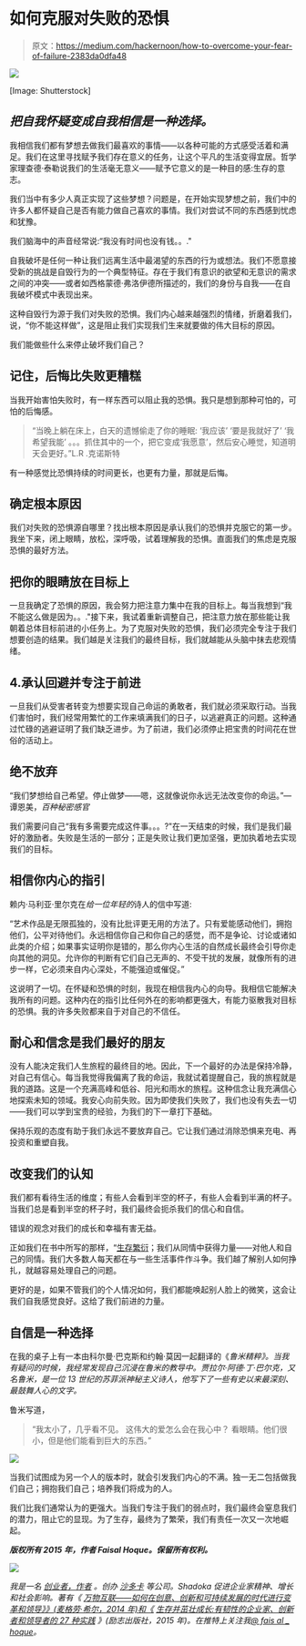 # 如何克服对失败的恐惧

> 原文：<https://medium.com/hackernoon/how-to-overcome-your-fear-of-failure-2383da0dfa48>

![](img/815b4c8a5f358e5ba5e908448638ccfe.png)

[Image: Shutterstock]

## ***把自我怀疑变成自我相信是一种选择。***

我相信我们都有梦想去做我们最喜欢的事情——以各种可能的方式感受活着和满足。我们在这里寻找赋予我们存在意义的任务，让这个平凡的生活变得宜居。哲学家理查德·泰勒说我们的生活毫无意义——赋予它意义的是一种目的感:生存的意志。

我们当中有多少人真正实现了这些梦想？问题是，在开始实现梦想之前，我们中的许多人都怀疑自己是否有能力做自己喜欢的事情。我们对尝试不同的东西感到忧虑和犹豫。

我们脑海中的声音经常说:“我没有时间也没有钱。。."

自我破坏是任何一种让我们远离生活中最渴望的东西的行为或想法。我们不愿意接受新的挑战是自毁行为的一个典型特征。存在于我们有意识的欲望和无意识的需求之间的冲突——或者如西格蒙德·弗洛伊德所描述的，我们的身份与自我——在自我破坏模式中表现出来。

这种自毁行为源于我们对失败的恐惧。我们内心越来越强烈的情绪，折磨着我们，说，“你不能这样做”，这是阻止我们实现我们生来就要做的伟大目标的原因。

我们能做些什么来停止破坏我们自己？

## 记住，后悔比失败更糟糕

当我开始害怕失败时，有一样东西可以阻止我的恐惧。我只是想到那种可怕的，可怕的后悔感。

> “当晚上躺在床上，白天的遗憾偷走了你的睡眠:
> ‘我应该’
> ‘要是我就好了’
> ‘我希望我能’
> 。。。抓住其中的一个，把它变成‘我愿意’，然后安心睡觉，知道明天会更好。”L.R .克诺斯特

有一种感觉比恐惧持续的时间更长，也更有力量，那就是后悔。

## 确定根本原因

我们对失败的恐惧源自哪里？找出根本原因是承认我们的恐惧并克服它的第一步。我坐下来，闭上眼睛，放松，深呼吸，试着理解我的恐惧。直面我们的焦虑是克服恐惧的最好方法。

## 把你的眼睛放在目标上

一旦我确定了恐惧的原因，我会努力把注意力集中在我的目标上。每当我想到“我不能这么做是因为。。."接下来，我试着重新调整自己，把注意力放在那些能让我朝着总体目标前进的小任务上。为了克服对失败的恐惧，我们必须完全专注于我们想要创造的结果。我们越是关注我们的最终目标，我们就越能从头脑中抹去悲观情绪。

## 4.承认回避并专注于前进

一旦我们从受害者转变为想要实现自己命运的勇敢者，我们就必须采取行动。当我们害怕时，我们经常用繁忙的工作来填满我们的日子，以逃避真正的问题。这种通过忙碌的逃避证明了我们缺乏进步。为了前进，我们必须停止把宝贵的时间花在世俗的活动上。

## 绝不放弃

“我们梦想给自己希望。停止做梦——嗯，这就像说你永远无法改变你的命运。”—谭恩美，*百种秘密感官*

我们需要问自己“我有多需要完成这件事。。。?"在一天结束的时候，我们是我们最好的激励者。失败是生活的一部分；正是失败让我们更加坚强，更加执着地去实现我们的目标。

## 相信你内心的指引

赖内·马利亚·里尔克在*给一位年轻的*诗人的信中写道:

“艺术作品是无限孤独的，没有比批评更无用的方法了。只有爱能感动他们，拥抱他们，公平对待他们。永远相信你自己和你自己的感觉，而不是争论、讨论或诸如此类的介绍；如果事实证明你是错的，那么你内心生活的自然成长最终会引导你走向其他的洞见。允许你的判断有它们自己无声的、不受干扰的发展，就像所有的进步一样，它必须来自内心深处，不能强迫或催促。”

这说明了一切。在怀疑和恐惧的时刻，我现在相信我内心的向导。我相信它能解决我所有的问题。这种内在的指引比任何外在的影响都更强大，有能力驱散我对目标的恐惧。我的许多失败都来自于对自己的不信任。

## 耐心和信念是我们最好的朋友

没有人能决定我们人生旅程的最终目的地。因此，下一个最好的办法是保持冷静，对自己有信心。每当我觉得我偏离了我的命运，我就试着提醒自己，我的旅程就是我的道路。这是一个充满高峰和低谷、阳光和雨水的旅程。这种信念让我充满信心地探索未知的领域。我安心向前失败。因为即使我们失败了，我们也没有失去一切——我们可以学到宝贵的经验，为我们的下一章打下基础。

保持乐观的态度有助于我们永远不要放弃自己。它让我们通过消除恐惧来充电、再投资和重塑自我。

## 改变我们的认知

我们都有看待生活的维度；有些人会看到半空的杯子，有些人会看到半满的杯子。当我们总是看到半空的杯子时，我们最终会扼杀我们的信心和自信。

错误的观念对我们的成长和幸福有害无益。

正如我们在书中所写的那样，“[生存繁衍](http://survivetothrive.pub/)；我们从同情中获得力量——对他人和自己的同情。我们大多数人每天都在与一些生活事件作斗争。我们越了解别人如何挣扎，就越容易处理自己的问题。

更好的是，如果不管我们的个人情况如何，我们都能唤起别人脸上的微笑，这会让我们自我感觉良好。这给了我们前进的力量。

## 自信是一种选择

在我的桌子上有一本由科尔曼·巴克斯和约翰·莫因一起翻译的《*鲁米精粹》。当我有疑问的时候，我经常发现自己沉浸在鲁米的教导中。贾拉尔·阿德·丁·巴尔克，又名鲁米，是一位 13 世纪的苏菲派神秘主义诗人，他写下了一些有史以来最深刻、最鼓舞人心的文字。*

鲁米写道，

> “我太小了，几乎看不见。
> 这伟大的爱怎么会在我心中？
> 看眼睛。他们很小，但是他们能看到巨大的东西。”

![](img/f1f9cd23358b132e82665fece16cf4f4.png)

当我们试图成为另一个人的版本时，就会引发我们内心的不满。独一无二包括做我们自己；拥抱我们自己；培养我们将成为的人。

我们比我们通常认为的更强大。当我们专注于我们的弱点时，我们最终会窒息我们的潜力，阻止它的显现。为了生存，最终为了繁荣，我们有责任一次又一次地崛起。

***版权所有 2015 年，作者 Faisal Hoque。保留所有权利。***

![](img/eff6e4b103b8bf75269f971f8edd67f4.png)

*我是一名* [*创业者，作者*](http://faisalhoque.com/speaking/) *。创办* [*沙多卡*](http://shadoka.com/) *等公司。Shadoka 促进企业家精神、增长和社会影响。著有《* [*万物互联——如何在创意、创新和可持续发展的时代进行变革和领导》》(麦格劳·希尔，2014 年)和《*](http://www.amazon.com/Everything-Connects-Creativity-Innovation-Sustainability/dp/0071830758/ref=sr_1_1?ie=UTF8&qid=1376488798&sr=8-1&keywords=everything+connects%2Bfaisal+hoque) [*生存并茁壮成长:有韧性的企业家、创新者和领导者的 27 种实践*](http://survivetothrive.pub/) *》(励志出版社，2015 年)。在推特上关注我*[*@ fais al _ hoque*](https://twitter.com/faisal_hoque)*。*